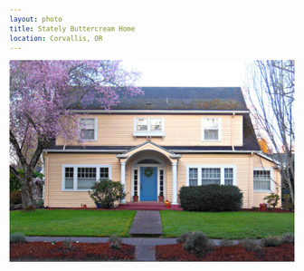 ```yaml
---
layout: photo
title: Stately Buttercream Home
location: Corvallis, OR
---
```


<img src="/assets/img/homes/stately-buttercream.jpg" />
